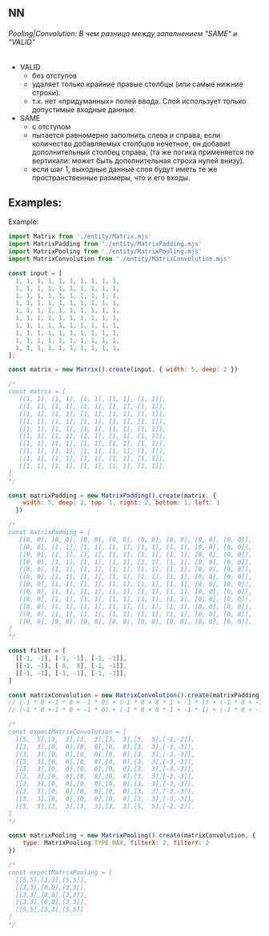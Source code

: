NN
--

###### Pooling|Convolution: В чем разница между заполнением "SAME" и "VALID"

- VALID
  - без отступов
  - удаляет только крайние правые столбцы (или самые нижние строки).
  - т.к. нет «придуманных» полей ввода. Слой использует только допустимые входные данные.
- SAME
  - с отступом
  - пытается равномерно заполнить слева и справа, если количество добавляемых столбцов нечетное, он добавит дополнительный столбец справа, (та же логика применяется по вертикали: может быть дополнительная строка нулей внизу).
  - если шаг 1, выходные данные слоя будут иметь те же пространственные размеры, что и его входы.

## Examples:

Example:
```js
import Matrix from './entity/Matrix.mjs'
import MatrixPadding from './entity/MatrixPadding.mjs'
import MatrixPooling from './entity/MatrixPooling.mjs'
import MatrixConvolution from './entity/MatrixConvolution.mjs'

const input = [
  1, 1, 1, 1, 1, 1, 1, 1, 1, 1,
  1, 1, 1, 1, 1, 1, 1, 1, 1, 1,
  1, 1, 1, 1, 1, 1, 1, 1, 1, 1,
  1, 1, 1, 1, 1, 1, 1, 1, 1, 1,
  1, 1, 1, 1, 1, 1, 1, 1, 1, 1,
  1, 1, 1, 1, 1, 1, 1, 1, 1, 1,
  1, 1, 1, 1, 1, 1, 1, 1, 1, 1,
  1, 1, 1, 1, 1, 1, 1, 1, 1, 1,
  1, 1, 1, 1, 1, 1, 1, 1, 1, 1,
  1, 1, 1, 1, 1, 1, 1, 1, 1, 1,
];

const matrix = new Matrix().create(input, { width: 5, deep: 2 })

/*
const matrix = [
   [[1, 1], [1, 1], [1, 1], [1, 1], [1, 1]],
   [[1, 1], [1, 1], [1, 1], [1, 1], [1, 1]],
   [[1, 1], [1, 1], [1, 1], [1, 1], [1, 1]],
   [[1, 1], [1, 1], [1, 1], [1, 1], [1, 1]],
   [[1, 1], [1, 1], [1, 1], [1, 1], [1, 1]],
   [[1, 1], [1, 1], [1, 1], [1, 1], [1, 1]],
   [[1, 1], [1, 1], [1, 1], [1, 1], [1, 1]],
   [[1, 1], [1, 1], [1, 1], [1, 1], [1, 1]],
   [[1, 1], [1, 1], [1, 1], [1, 1], [1, 1]],
   [[1, 1], [1, 1], [1, 1], [1, 1], [1, 1]],
]
*/

const matrixPadding = new MatrixPadding().create(matrix, { 
    width: 5, deep: 2, top: 1, right: 2, bottom: 1, left: 1 
  })

/*
const matrixPadding = [
   [[0, 0], [0, 0], [0, 0], [0, 0], [0, 0], [0, 0], [0, 0], [0, 0]],
   [[0, 0], [1, 1], [1, 1], [1, 1], [1, 1], [1, 1], [0, 0], [0, 0]],
   [[0, 0], [1, 1], [1, 1], [1, 1], [1, 1], [1, 1], [0, 0], [0, 0]],
   [[0, 0], [1, 1], [1, 1], [1, 1], [1, 1], [1, 1], [0, 0], [0, 0]],
   [[0, 0], [1, 1], [1, 1], [1, 1], [1, 1], [1, 1], [0, 0], [0, 0]],
   [[0, 0], [1, 1], [1, 1], [1, 1], [1, 1], [1, 1], [0, 0], [0, 0]],
   [[0, 0], [1, 1], [1, 1], [1, 1], [1, 1], [1, 1], [0, 0], [0, 0]],
   [[0, 0], [1, 1], [1, 1], [1, 1], [1, 1], [1, 1], [0, 0], [0, 0]],
   [[0, 0], [1, 1], [1, 1], [1, 1], [1, 1], [1, 1], [0, 0], [0, 0]],
   [[0, 0], [1, 1], [1, 1], [1, 1], [1, 1], [1, 1], [0, 0], [0, 0]],
   [[0, 0], [1, 1], [1, 1], [1, 1], [1, 1], [1, 1], [0, 0], [0, 0]],
   [[0, 0], [0, 0], [0, 0], [0, 0], [0, 0], [0, 0], [0, 0], [0, 0]],
]
*/

const filter = [
  [[-1, -1], [-1, -1], [-1, -1]],
  [[-1, -1], [ 8,  8], [-1, -1]],
  [[-1, -1], [-1, -1], [-1, -1]],
]

const matrixConvolution = new MatrixConvolution().create(matrixPadding, { filter })
// (-1 * 0 +-1 * 0 + -1 * 0) + (-1 * 0 + 8 * 1 + -1 * 1) + (-1 * 0 + -1 * 1 + -1 * 1) = 5 === matrixConvolution[0][0][0]
// (-1 * 0 +-1 * 0 + -1 * 0) + (-1 * 0 + 8 * 1 + -1 * 1) + (-1 * 0 + -1 * 1 + -1 * 1) = 5 === matrixConvolution[0][0][1]

/*
const expectMatrixConvolution = [
  [[5,  5],[3,  3],[3,  3],[3,  3],[5,  5],[-2,-2]],
  [[3,  3],[0,  0],[0,  0],[0,  0],[3,  3],[-3,-3]],
  [[3,  3],[0,  0],[0,  0],[0,  0],[3,  3],[-3,-3]],
  [[3,  3],[0,  0],[0,  0],[0,  0],[3,  3],[-3,-3]],
  [[3,  3],[0,  0],[0,  0],[0,  0],[3,  3],[-3,-3]],
  [[3,  3],[0,  0],[0,  0],[0,  0],[3,  3],[-3,-3]],
  [[3,  3],[0,  0],[0,  0],[0,  0],[3,  3],[-3,-3]],
  [[3,  3],[0,  0],[0,  0],[0,  0],[3,  3],[-3,-3]],
  [[3,  3],[0,  0],[0,  0],[0,  0],[3,  3],[-3,-3]],
  [[5,  5],[3,  3],[3,  3],[3,  3],[5,  5],[-2,-2]],
]
*/

const matrixPooling = new MatrixPooling().create(matrixConvolution, { 
    type: MatrixPooling.TYPE_MAX, filterX: 2, filterY: 2 
})

/*
const expectMatrixPooling = [
  [[5,5],[3,3],[5,5]],
  [[3,3],[0,0],[3,3]],
  [[3,3],[0,0],[3,3]],
  [[3,3],[0,0],[3,3]],
  [[5,5],[3,3],[5,5]]
]
*/

```
